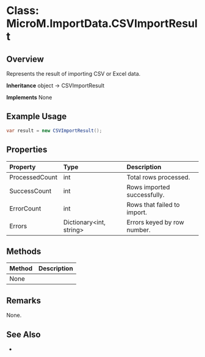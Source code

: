 # Class: MicroM.ImportData.CSVImportResult
## Overview
Represents the result of importing CSV or Excel data.

**Inheritance**
object -> CSVImportResult

**Implements**
None

## Example Usage
```csharp
var result = new CSVImportResult();
```

## Properties
| Property | Type | Description |
|:------------|:-------------|:-------------|
| ProcessedCount | int | Total rows processed. |
| SuccessCount | int | Rows imported successfully. |
| ErrorCount | int | Rows that failed to import. |
| Errors | Dictionary<int, string> | Errors keyed by row number. |

## Methods
| Method | Description |
|:------------|:-------------|
| None |

## Remarks
None.

## See Also
-
